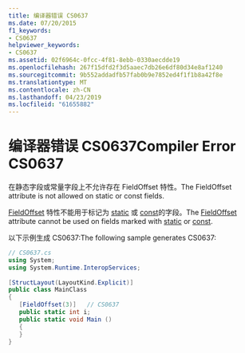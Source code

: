 ```yaml
---
title: 编译器错误 CS0637
ms.date: 07/20/2015
f1_keywords:
- CS0637
helpviewer_keywords:
- CS0637
ms.assetid: 02f6964c-0fcc-4f81-8ebb-0330aecdde19
ms.openlocfilehash: 267f15dfd2f3d5aaec7db26e6df80d34e8af1240
ms.sourcegitcommit: 9b552addadfb57fab0b9e7852ed4f1f1b8a42f8e
ms.translationtype: MT
ms.contentlocale: zh-CN
ms.lasthandoff: 04/23/2019
ms.locfileid: "61655882"
---
```

# <a name="compiler-error-cs0637"></a><span data-ttu-id="3a03f-102">编译器错误 CS0637</span><span class="sxs-lookup"><span data-stu-id="3a03f-102">Compiler Error CS0637</span></span>

<span data-ttu-id="3a03f-103">在静态字段或常量字段上不允许存在 FieldOffset 特性。</span><span class="sxs-lookup"><span data-stu-id="3a03f-103">The FieldOffset attribute is not allowed on static or const fields.</span></span>
  
 <span data-ttu-id="3a03f-104">[FieldOffset](xref:System.Runtime.InteropServices.FieldOffsetAttribute) 特性不能用于标记为 [static](../../csharp/language-reference/keywords/static.md) 或 [const](../../csharp/language-reference/keywords/const.md)的字段。</span><span class="sxs-lookup"><span data-stu-id="3a03f-104">The [FieldOffset](xref:System.Runtime.InteropServices.FieldOffsetAttribute) attribute cannot be used on fields marked with [static](../../csharp/language-reference/keywords/static.md) or [const](../../csharp/language-reference/keywords/const.md).</span></span>  
  
 <span data-ttu-id="3a03f-105">以下示例生成 CS0637:</span><span class="sxs-lookup"><span data-stu-id="3a03f-105">The following sample generates CS0637:</span></span>  
  
```csharp  
// CS0637.cs  
using System;  
using System.Runtime.InteropServices;  
  
[StructLayout(LayoutKind.Explicit)]  
public class MainClass  
{  
   [FieldOffset(3)]   // CS0637  
   public static int i;  
   public static void Main ()  
   {  
   }  
}  
```
